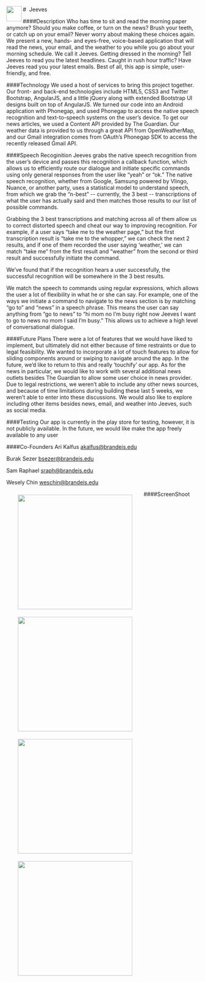 #&nbsp;&nbsp;Jeeves<a href="url"><img src="https://lh3.ggpht.com/2S1_31n4Wu6Xxmo4Ocrkt5IG8rZs5NoXS3KCHbKrY8UiO1wPfLCB9nqCDMiUU7BG8Cc=w300-rw" align="left" height="40" width="40" ></a>

####Description
Who has time to sit and read the morning paper anymore? Should you make coffee, or turn on the news? Brush your teeth, or catch up on your email? Never worry about making these choices again. We present a new, hands- and eyes-free, voice-based application that will read the news, your email, and the weather to you while you go about your morning schedule. We call it Jeeves. Getting dressed in the morning? Tell Jeeves to read you the latest headlines. Caught in rush hour traffic? Have Jeeves read you your latest emails. Best of all, this app is simple, user-friendly, and free.

####Technology
We used a host of services to bring this project together. Our front- and back-end technologies include HTML5, CSS3 and Twitter Bootstrap, AngularJS, and a little jQuery along with extended Bootstrap UI designs built on top of AngularJS. We turned our code into an Android application with Phonegap, and used Phonegap to access the native speech recognition and text-to-speech systems on the user’s device. To get our news articles, we used a Content API provided by The Guardian. Our weather data is provided to us through a great API from OpenWeatherMap, and our Gmail integration comes from OAuth’s Phonegap SDK to access the recently released Gmail API.

####Speech Recoginition
Jeeves grabs the native speech recognition from the user’s device and passes this recognition a callback function, which allows us to efficiently route our dialogue and initiate specific commands using only general responses from the user like “yeah” or “ok.” 
The native speech recognition, whether from Google, Samsung powered by Vlingo, Nuance, or another party, uses a statistical model to understand speech, from which we grab the “n-best”  -- currently, the 3 best -- transcriptions of what the user has actually said and then matches those results to our list of possible commands.

Grabbing the 3 best transcriptions and matching across all of them allow us to correct distorted speech and cheat our way to improving recognition. For example, if a user says “take me to the weather page,” but the first transcription result is “take me to the whopper,” we can check the next 2 results, and if one of them recorded the user saying ‘weather,’ we can match “take me” from the first result and “weather” from the second or third result and successfully initiate the command. 

We’ve found that if the recognition hears a user successfully, the successful recognition will be somewhere in the 3 best results. 

We match the speech to commands using regular expressions, which allows the user a lot of flexibility in what he or she can say. For example, one of the ways we initiate a command to navigate to the news section is by matching “go to” and “news” in a speech phrase. This means the user can say anything from “go to news” to “hi mom no I’m busy right now Jeeves I want to go to news no mom I said I’m busy.” This allows us to achieve a high level of conversational dialogue.

####Future Plans
There were a lot of features that we would have liked to implement, but ultimately did not either because of time restraints or due to legal feasibility. We wanted to incorporate a lot of touch features to allow for sliding components around or swiping to navigate around the app. In the future, we’d like to return to this and really ‘touchify’ our app. As for the news in particular, we would like to work with several additional news outlets besides The Guardian to allow some user choice in news provider. Due to legal restrictions, we weren’t able to include any other news sources, and because of time limitations during building these last 5 weeks, we weren’t able to enter into these discussions. We would also like to explore including other items besides news, email, and weather into Jeeves, such as social media.

####Testing
Our app is currently in the play store for testing, however, it is not publicly available. In the future, we would like make the app freely available to any user

####Co-Founders
Ari Kalfus akalfus@brandeis.edu

Burak Sezer bsezer@brandeis.edu

Sam Raphael sraph@brandeis.edu

Wesely Chin weschin@brandeis.edu

####ScreenShoot
<img src="https://lh5.ggpht.com/LjxXFkJgxWaihGpELPiedIYXD-T5TWef4suPP-hYZ89eGb-W9oADo7kbjVzzSZTbiw=h310-rw" align="left" height="300" Hspace="30" Vspace="10">
<img src="https://lh3.ggpht.com/6ZAXc5RwbRWSIcmBtfv3-nHJm5Kw_8Z8Cgm_4lKURIo1pkgw_E9bz_7XWTcq9c_5fOE=h310-rw" align="left" height="300" Hspace="30" Vspace="10">
<img src="https://lh5.ggpht.com/Ydi06nEWkkFJpISvM1zEgxe3cP4JvxMw_p-p2buujViWV9vNGzhciyckp9tyUZyhQw=h310-rw" align="left" height="300" Hspace="30" Vspace="10">
<img src="https://lh3.ggpht.com/fm4oq8c5THFf0HCWX156jAe5ayi2Ptv8LUSbghFCLNPnjib5yPGxAUi5PGHcEhhtpg=h310-rw" align="left" height="300" Hspace="30" Vspace="10">
